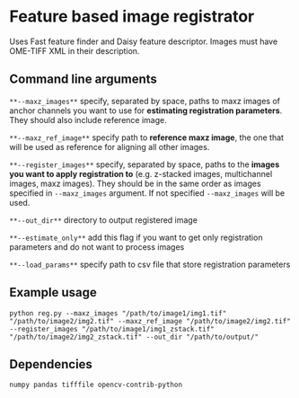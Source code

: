 # Feature based image registrator

Uses Fast feature finder and Daisy feature descriptor. Images must have OME-TIFF XML in their description.

## Command line arguments

`**--maxz_images**`     specify, separated by space, paths to maxz images of anchor channels you want to use for **estimating registration parameters**.
They should also include reference image.

`**--maxz_ref_image**`  specify path to **reference maxz image**, the one that will be used as reference for aligning all other images.

`**--register_images**`   specify, separated by space, paths to the **images you want to apply registration to** (e.g. z-stacked images, multichannel images, maxz images).
They should be in the same order as images specified in `--maxz_images` argument. If not specified `--maxz_images` will be used.

`**--out_dir**`     directory to output registered image

`**--estimate_only**` add this flag if you want to get only registration parameters and do not want to process images

`**--load_params**`  specify path to csv file that store registration parameters


## Example usage

`python reg.py --maxz_images "/path/to/image1/img1.tif" "/path/to/image2/img2.tif" --maxz_ref_image "/path/to/image2/img2.tif" --register_images "/path/to/image1/img1_zstack.tif" "/path/to/image2/img2_zstack.tif" --out_dir "/path/to/output/"`

## Dependencies

`numpy pandas tifffile opencv-contrib-python`
